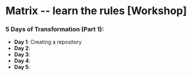 # Matrix -- learn the rules [Workshop]

### 5 Days of Transformation (Part 1):
- **Day 1**: Creating a repository
- **Day 2**:
- **Day 3**:
- **Day 4**:
- **Day 5**:


